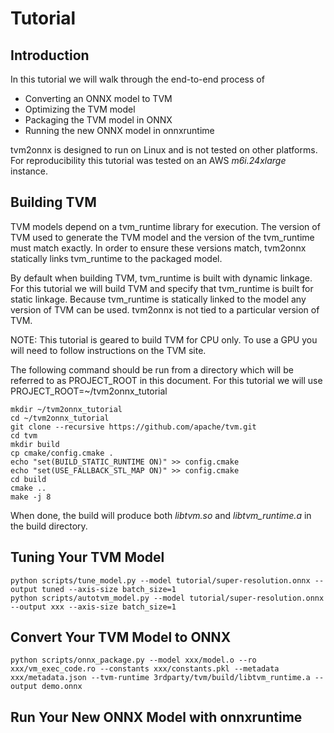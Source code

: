 # Tutorial

## Introduction

In this tutorial we will walk through the end-to-end process of
* Converting an ONNX model to TVM
* Optimizing the TVM model
* Packaging the TVM model in ONNX
* Running the new ONNX model in onnxruntime

tvm2onnx is designed to run on Linux and is not tested on other platforms. For reproducibility this tutorial was tested on an AWS *m6i.24xlarge* instance.

## Building TVM

TVM models depend on a tvm_runtime library for execution. The version of TVM used to generate
the TVM model and the version of the tvm_runtime must match exactly. In order to ensure these
versions match, tvm2onnx statically links tvm_runtime to the packaged model.

By default when building TVM, tvm_runtime is built with dynamic linkage. For this tutorial we will
build TVM and specify that tvm_runtime is built for static linkage. Because tvm_runtime is statically linked to the model any version of TVM can be used. tvm2onnx is not tied to a particular version of TVM.

NOTE: This tutorial is geared to build TVM for CPU only. To use a GPU you will need to follow instructions on the TVM site.

The following command should be run from a directory which will be referred to as PROJECT_ROOT in this document. For this tutorial we will use PROJECT_ROOT=~/tvm2onnx_tutorial

```
mkdir ~/tvm2onnx_tutorial
cd ~/tvm2onnx_tutorial
git clone --recursive https://github.com/apache/tvm.git
cd tvm
mkdir build
cp cmake/config.cmake .
echo "set(BUILD_STATIC_RUNTIME ON)" >> config.cmake
echo "set(USE_FALLBACK_STL_MAP ON)" >> config.cmake
cd build
cmake ..
make -j 8
```

When done, the build will produce both *libtvm.so* and *libtvm_runtime.a* in the build directory.

## Tuning Your TVM Model

```
python scripts/tune_model.py --model tutorial/super-resolution.onnx --output tuned --axis-size batch_size=1
python scripts/autotvm_model.py --model tutorial/super-resolution.onnx --output xxx --axis-size batch_size=1
```

## Convert Your TVM Model to ONNX

```
python scripts/onnx_package.py --model xxx/model.o --ro xxx/vm_exec_code.ro --constants xxx/constants.pkl --metadata xxx/metadata.json --tvm-runtime 3rdparty/tvm/build/libtvm_runtime.a --output demo.onnx
```

## Run Your New ONNX Model with onnxruntime
